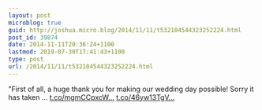 ```yaml
---
layout: post
microblog: true
guid: http://joshua.micro.blog/2014/11/11/t532104544323252224.html
post_id: 39874
date: 2014-11-11T20:36:24+1100
lastmod: 2019-07-30T17:41:43+1100
type: post
url: /2014/11/11/t532104544323252224.html
---
```

"First of all, a huge thank you for making our wedding day possible! Sorry it has taken ... [t.co/mgmCCpxcW...](http://t.co/mgmCCpxcWo) [t.co/46yw13TgV...](http://t.co/46yw13TgVK)
